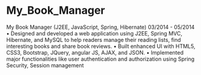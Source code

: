 # My_Book_Manager

My Book Manager (J2EE, JavaScript, Spring, Hibernate)										        03/2014 - 05/2014
•	Designed and developed a web application using J2EE, Spring MVC, Hibernate, and MySQL to help readers manage their reading lists, find interesting books and share book reviews.
•	Built enhanced UI with HTML5, CSS3, Bootstrap, JQuery, angular JS, AJAX, and JSON. 
•	Implemented major functionalities like user authentication and authorization using Spring Security, Session management
